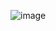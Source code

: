 ![image](https://user-images.githubusercontent.com/88236617/180642607-f1efdd12-9e48-464f-a545-0f6b7cb0e244.png)
